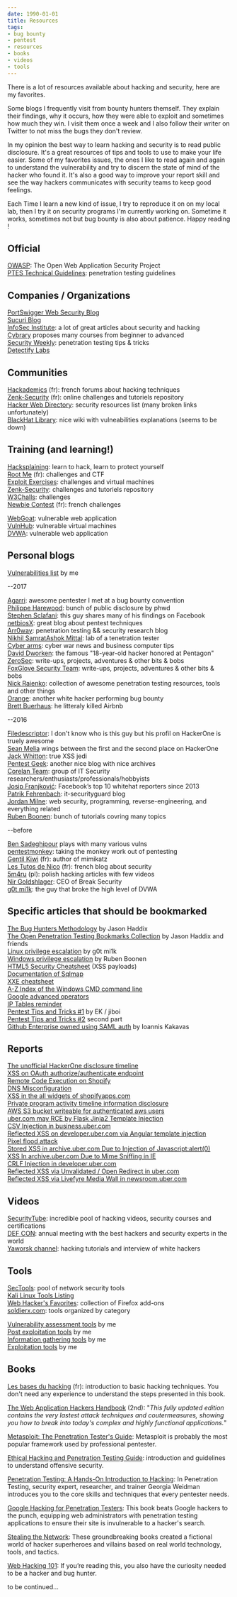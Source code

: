 ```yaml
---
date: 1990-01-01
title: Resources
tags:
- bug bounty
- pentest
- resources
- books
- videos
- tools
---
```

There is a lot of resources available about hacking and security, here are my favorites.

Some blogs I frequently visit from bounty hunters themself. 
They explain their findings, why it occurs, how they were able to exploit and sometimes how much they win. 
I visit them once a week and I also follow their writer on Twitter to not miss the bugs they don't review.   

In my opinion the best way to learn hacking and security is to read public disclosure. 
It's a great resources of tips and tools to use to make your life easier.
Some of my favorites issues, the ones I like to read again and again to understand the vulnerability and try to discern the state of mind of the hacker who found it. 
It's also a good way to improve your report skill and see the way hackers communicates with security teams to keep good feelings. 

Each Time I learn a new kind of issue, I try to reproduce it on on my local lab, then I try it on security programs I'm currently working on.
Sometime it works, sometimes not but bug bounty is also about patience. Happy reading !
<!--more-->

## Official
[OWASP](https://www.owasp.org/): The Open Web Application Security Project  
[PTES Technical Guidelines](http://www.pentest-standard.org/index.php/PTES_Technical_Guidelines): penetration testing guidelines  


## Companies / Organizations
[PortSwigger Web Security Blog](http://blog.portswigger.net/)  
[Sucuri Blog](https://blog.sucuri.net/)  
[InfoSec Institute](http://resources.infosecinstitute.com/): a lot of great articles about security and hacking  
[Cybrary](https://www.cybrary.it/courses/) proposes many courses from beginner to advanced  
[Security Weekly](http://wiki.securityweekly.com/wiki/index.php/Penetration_Testing_Tips_&_Tricks): penetration testing tips & tricks  
[Detectify Labs](https://labs.detectify.com/)  


## Communities
[Hackademics](http://hackademics.fr/) (fr): french forums about hacking techniques  
[Zenk-Security](https://repo.zenk-security.com/) (fr): online challenges and tutoriels repository  
[Hacker Web Directory](http://yehg.net/hwd/?id=r): security resources list (many broken links unfortunately)  
[BlackHat Library](http://www.blackhatlibrary.net/): nice wiki with vulneabilities explanations (seems to be down)  


## Training (and learning!)
[Hacksplaining](https://www.hacksplaining.com/exercises): learn to hack, learn to protect yourself  
[Root Me](http://www.root-me.org/ "Root Me") (fr): challenges and CTF  
[Exploit Exercises](https://exploit-exercises.com/ "Exploit Exercises"): challenges and virtual machines  
[Zenk-Security](https://www.zenk-security.com "Zenk-Security"): challenges and tutoriels repository  
[W3Challs](http://w3challs.com/ "W3Challs"): challenges  
[Newbie Contest](http://www.newbiecontest.org/ "Newbie Contest") (fr): french challenges  

[WebGoat](https://www.owasp.org/index.php/Category:OWASP_WebGoat_Project "WebGoat"): vulnerable web application  
[VulnHub](https://www.vulnhub.com/ "VulnHub"): vulnerable virtual machines  
[DVWA](http://www.dvwa.co.uk/ "Damn Vulnerable Web Application"): vulnerable web application  


## Personal blogs
[Vulnerabilities list](/vulnerabiliies-list/) by me  

--2017  

[Agarri](http://www.agarri.fr/blog/): awesome pentester I met at a bug bounty convention  
[Philippe Harewood](http://philippeharewood.com/): bunch of public disclosure by phwd  
[Stephen Sclafani](https://stephensclafani.com/): this guy shares many of his findings on Facebook  
[netbiosX](https://pentestlab.wordpress.com/): great blog about pentest techniques  
[Arr0way](https://highon.coffee/blog): penetration testing && security research blog  
[Nikhil SamratAshok Mittal](http://www.labofapenetrationtester.com/): lab of a tenetration tester  
[Cyber arms](https://cyberarms.wordpress.com/): cyber war news and business computer tips  
[David Dworken](http://blog.daviddworken.com/): the famous "18-year-old hacker honored at Pentagon"  
[ZeroSec](https://blog.zsec.uk/): write-ups, projects, adventures & other bits & bobs  
[FoxGlove Security Team](https://foxglovesecurity.com/): write-ups, projects, adventures & other bits & bobs  
[Nick Raienko](https://github.com/enaqx/awesome-pentest):  collection of awesome penetration testing resources, tools and other things  
[Orange](http://blog.orange.tw/): another white hacker performing bug bounty  
[Brett Buerhaus](http://buer.haus/): he litteraly killed Airbnb  

--2016  

[Filedescriptor](https://blog.innerht.ml/): I don't know who is this guy but his profil on HackerOne is truely awesome  
[Sean Melia](https://seanmelia.wordpress.com/) wings between the first and the second place on HackerOne  
[Jack Whitton](https://whitton.io/): true XSS jedi  
[Pentest Geek](https://www.pentestgeek.com/): another nice blog with nice archives  
[Corelan Team](https://www.corelan.be/): group of IT Security researchers/enthusiasts/professionals/hobbyists  
[Josip Franjković](https://www.josipfranjkovic.com/): Facebook’s top 10 whitehat reporters since 2013  
[Patrik Fehrenbach](https://blog.it-securityguard.com/): it-securityguard blog  
[Jordan Milne](http://blog.saynotolinux.com/): web security, programming, reverse-engineering, and everything related  
[Ruben Boonen](http://www.fuzzysecurity.com/tutorials.html): bunch of tutorials covring many topics  

--before  

[Ben Sadeghipour](http://archive.nahamsec.com/) plays with many various vulns  
[pentestmonkey](http://pentestmonkey.net/): taking the monkey work out of pentesting  
[Gentil Kiwi](http://blog.gentilkiwi.com/) (fr): author of mimikatz  
[Les Tutos de Nico](http://www.lestutosdenico.com/) (fr): french blog about security  
[5m4ru](http://5m4ru.blogspot.com/) (pl): polish hacking articles with few videos  
[Nir Goldshlager](http://www.breaksec.com/?page_id=6002): CEO of Break Security  
[g0t mi1k](https://blog.g0tmi1k.com/): the guy that broke the high level of DVWA  


## Specific articles that should be bookmarked
[The Bug Hunters Methodology](https://github.com/jhaddix/tbhm) by Jason Haddix  
[The Open Penetration Testing Bookmarks Collection](https://code.google.com/archive/p/pentest-bookmarks/wikis/BookmarksList.wiki) by Jason Haddix and friends  
[Linux privilege escalation](https://blog.g0tmi1k.com/2011/08/basic-linux-privilege-escalation/) by g0t mi1k  
[Windows privilege escalation](http://www.fuzzysecurity.com/tutorials/16.html) by Ruben Boonen  
[HTML5 Security Cheatsheet](https://html5sec.org/) (XSS payloads)  
[Documentation of Sqlmap](https://github.com/sqlmapproject/sqlmap/wiki/Usage)  
[XXE cheatsheet](https://www.silentrobots.com/blog/2015/12/14/xe-cheatsheet-update/)  
[A-Z Index of the Windows CMD command line](https://ss64.com/nt/)  
[Google advanced operators](http://www.googleguide.com/advanced_operators_reference.html)  
[IP Tables reminder](http://bodhizazen.net/Tutorials/iptables#Additional_Tips)  
[Pentest Tips and Tricks #1](https://jivoi.github.io/2015/07/01/pentest-tips-and-tricks/) by EK / jiboi  
[Pentest Tips and Tricks #2](https://jivoi.github.io/2015/08/21/pentest-tips-and-tricks-number-2/) second part  
[Github Enterprise owned using SAML auth](http://www.economyofmechanism.com/github-saml.html) by Ioannis Kakavas  


## Reports
[The unofficial HackerOne disclosure timeline](http://h1.nobbd.de/index.php?start=0)  
[XSS on OAuth authorize/authenticate endpoint](https://hackerone.com/reports/87040)  
[Remote Code Execution on Shopify](https://hackerone.com/reports/73567)  
[DNS Misconfiguration](https://hackerone.com/reports/1509)  
[XSS in the all widgets of shopifyapps.com](https://hackerone.com/reports/119250)  
[Private program activity timeline information disclosure](https://hackerone.com/reports/116029)  
[AWS S3 bucket writeable for authenticated aws users](https://hackerone.com/reports/128088)  
[uber.com may RCE by Flask Jinja2 Template Injection](https://hackerone.com/reports/125980)  
[CSV Injection in business.uber.com](https://hackerone.com/reports/126109)  
[Reflected XSS on developer.uber.com via Angular template injection](https://hackerone.com/reports/125027)  
[Pixel flood attack](https://hackerone.com/reports/390)  
[Stored XSS in archive.uber.com Due to Injection of Javascript:alert(0)](https://hackerone.com/reports/126906)  
[XSS In archive.uber.com Due to Mime Sniffing in IE](https://hackerone.com/reports/126197)  
[CRLF Injection in developer.uber.com](https://hackerone.com/reports/125984)  
[Reflected XSS via Unvalidated / Open Redirect in uber.com](https://hackerone.com/reports/125791)  
[Reflected XSS via Livefyre Media Wall in newsroom.uber.com](https://hackerone.com/reports/134061)  


## Videos
[SecurityTube](http://www.securitytube.net/): incredible pool of hacking videos, security courses and certifications  
[DEF CON](https://www.youtube.com/results?search_query=defcon): annual meeting with the best hackers and security experts in the world  
[Yaworsk channel](https://www.youtube.com/user/yaworsk1/videos): hacking tutorials and interview of white hackers  


## Tools
[SecTools](http://sectools.org/): pool of network security tools  
[Kali Linux Tools Listing](http://tools.kali.org/tools-listing)  
[Web Hacker's Favorites](https://addons.mozilla.org/en-US/firefox/collections/yehgdotnet/webhacker/): collection of Firefox add-ons  
[soldierx.com](https://www.soldierx.com/Tools): tools organized by category  

[Vulnerability assessment tools](/vulnerability-assessment-tools/) by me  
[Post exploitation tools](/pentest-post-exploitation-tools/) by me  
[Information gathering tools](/pentest-information-gathering-tools/) by me  
[Exploitation tools](/pentest-exploitation-tools/) by me  


## Books

[Les bases du hacking](http://www.amazon.com/Les-bases-du-hacking/dp/2744025984/) (fr): 
introduction to basic hacking techniques. You don't need any experience to understand the steps presented in this book.  

[The Web Application Hackers Handbook](http://www.amazon.com/Web-Application-Hackers-Handbook-Exploiting/dp/1118026470/) (2nd): 
"_This fully updated edition contains the very lastest attack techniques and coutermeasures, showing you how to break into today's complex and highly functional applications._"

[Metasploit: The Penetration Tester's Guide](http://www.amazon.com/Metasploit-Penetration-Testers-David-Kennedy/dp/159327288X/): 
Metasploit is probably the most popular framework used by professional pentester.

[Ethical Hacking and Penetration Testing Guide](http://www.amazon.com/Ethical-Hacking-Penetration-Testing-Guide/dp/1482231611/): 
introduction and guidelines to understand offensive security.

[Penetration Testing: A Hands-On Introduction to Hacking](https://www.amazon.com/Penetration-Testing-Hands-Introduction-Hacking/dp/1593275641/): 
In Penetration Testing, security expert, researcher, and trainer Georgia Weidman introduces you to the core skills and techniques that every pentester needs.  

[Google Hacking for Penetration Testers](https://www.amazon.com/Google-Hacking-Penetration-Testers-1/dp/1931836361/): 
This book beats Google hackers to the punch, equipping web administrators with penetration testing applications to ensure their site is invulnerable to a hacker's search.  

[Stealing the Network](https://www.amazon.com/Stealing-Network-Complete-Collectors-Chapter/dp/159749299X/): 
These groundbreaking books created a fictional world of hacker superheroes and villains based on real world technology, tools, and tactics.  

[Web Hacking 101](https://leanpub.com/web-hacking-101): 
If you’re reading this, you also have the curiosity needed to be a hacker and bug hunter.  


to be continued...
